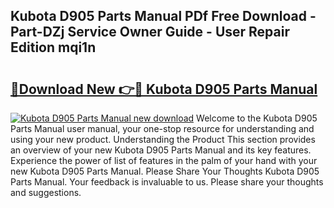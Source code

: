 ## Kubota D905 Parts Manual PDf Free Download - Part-DZj Service Owner Guide - User Repair Edition mqi1n

# <h2><a href="http://bc39097.oget.top/?id=Kubota+D905+Parts+Manual">🔗Download New 👉🔴 Kubota D905 Parts Manual</a></h2>

[![Kubota D905 Parts Manual new download](https://i.imgur.com/5g1atiW.png)](http://bc39097.oget.top/?id=Kubota+D905+Parts+Manual)
Welcome to the Kubota D905 Parts Manual user manual, your one-stop resource for understanding and using your new product. Understanding the Product This section provides an overview of your new Kubota D905 Parts Manual and its key features. Experience the power of list of features in the palm of your hand with your new Kubota D905 Parts Manual. Please Share Your Thoughts Kubota D905 Parts Manual. Your feedback is invaluable to us. Please share your thoughts and suggestions.

